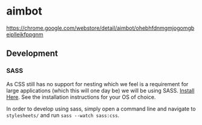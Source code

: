 # aimbot
https://chrome.google.com/webstore/detail/aimbot/ohebhfdnmgmjogomgbeiplleikfppgnm

## Development

### SASS

As CSS still has no support for nesting which we feel is a requirement for large applications (which this will one day be) we will be using SASS. [Install Here](http://sass-lang.com/install). See the installation instructions for your OS of choice.

In order to develop using sass, simply open a command line and navigate to `stylesheets/` and run `sass --watch sass:css`.